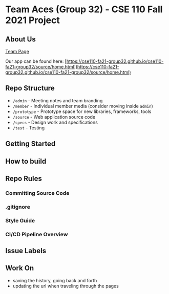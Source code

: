 # Team Aces (Group 32) - CSE 110 Fall 2021 Project

## About Us
[Team Page](admin/team.md)

Our app can be found here: [https://cse110-fa21-group32.github.io/cse110-fa21-group32/source/home.html](https://cse110-fa21-group32.github.io/cse110-fa21-group32/source/home.html)

## Repo Structure
- `/admin` - Meeting notes and team branding
- `/member` - Individual member media (consider moving inside `admin`)
- `/prototype` - Prototype space for new libraries, frameworks, tools
- `/source` - Web application source code
- `/specs` - Design work and specifications
- `/test` - Testing 

## Getting Started

## How to build

## Repo Rules

### Committing Source Code

### .gitignore

### Style Guide

### CI/CD Pipeline Overview

## Issue Labels

## Work On
- saving the history, going back and forth
- updating the url when traveling through the pages
